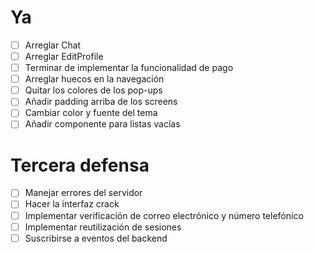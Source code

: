 # Ya
+ [ ] Arreglar Chat
+ [ ] Arreglar EditProfile
+ [ ] Terminar de implementar la funcionalidad de pago
+ [ ] Arreglar huecos en la navegación
+ [ ] Quitar los colores de los pop-ups
+ [ ] Añadir padding arriba de los screens
+ [ ] Cambiar color y fuente del tema
+ [ ] Añadir componente para listas vacías

# Tercera defensa
- [ ] Manejar errores del servidor
- [ ] Hacer la interfaz crack
- [ ] Implementar verificación de correo electrónico y número telefónico
- [ ] Implementar reutilización de sesiones
- [ ] Suscribirse a eventos del backend
